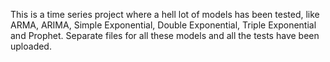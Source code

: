 This is a time series project where a hell lot of models has been tested, like ARMA, ARIMA, Simple Exponential, Double Exponential, Triple Exponential and Prophet. Separate files for all these models and all the tests have been uploaded.
